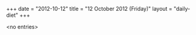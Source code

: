+++
date = "2012-10-12"
title = "12 October 2012 (Friday)"
layout = "daily-diet"
+++

<p>&lt;no entries&gt;</p>